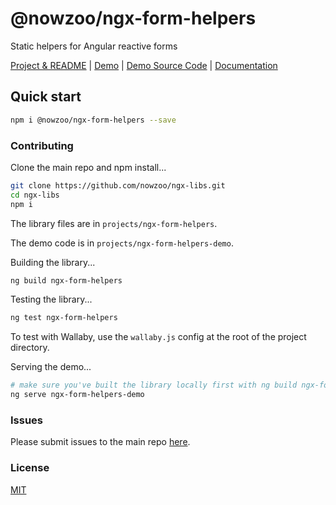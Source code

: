 # @nowzoo/ngx-form-helpers

Static helpers for Angular reactive forms

[Project & README](https://github.com/nowzoo/ngx-libs/tree/master/projects/ngx-form-helpers)
|
[Demo](https://nowzoo.github.io/ngx-libs/ngx-form-helpers/)
|
[Demo Source Code](https://github.com/nowzoo/ngx-libs/tree/master/projects/ngx-form-helpers-demo/src/app)
|
[Documentation](https://nowzoo.github.io/ngx-libs/ngx-form-helpers/docs/)


## Quick start

```bash
npm i @nowzoo/ngx-form-helpers --save
```



### Contributing

Clone the main repo and npm install...
```bash
git clone https://github.com/nowzoo/ngx-libs.git
cd ngx-libs
npm i
```

The library files are in `projects/ngx-form-helpers`.

The demo code is in `projects/ngx-form-helpers-demo`.

Building the library...
```bash
ng build ngx-form-helpers
```

Testing the library...
```bash
ng test ngx-form-helpers
```
To test with Wallaby, use the `wallaby.js` config at the root of the project directory.

Serving the demo...
```bash
# make sure you've built the library locally first with ng build ngx-form-helpers
ng serve ngx-form-helpers-demo
```

### Issues
Please submit issues to the main repo [here](https://github.com/nowzoo/ngx-libs/issues).

### License
[MIT](https://github.com/nowzoo/ngx-libs/blob/master/projects/ngx-form-helpers/LICENSE)
